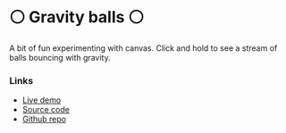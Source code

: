 # ⚪ Gravity balls ⚪

A bit of fun experimenting with canvas. Click and hold to see a stream of balls bouncing with gravity.

### Links

+ [Live demo](https://js-gravity-balls.rolandjlevy.repl.co/)
+ [Source code](https://repl.it/@RolandJLevy/js-gravity-balls)
+ [Github repo](https://github.com/rolandjlevy/js-gravity-balls)

